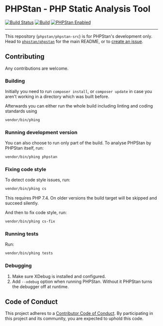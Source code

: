 # PHPStan - PHP Static Analysis Tool

[![Build Status](https://travis-ci.com/phpstan/phpstan-src.svg?branch=master)](https://travis-ci.com/phpstan/phpstan-src)
[![Build](https://github.com/phpstan/phpstan-src/workflows/Build/badge.svg)](https://github.com/phpstan/phpstan-src/actions)
[![PHPStan Enabled](https://img.shields.io/badge/PHPStan-enabled-brightgreen.svg?style=flat)](https://github.com/phpstan/phpstan)

---

This repository (`phpstan/phpstan-src`) is for PHPStan's development only. Head to [`phpstan/phpstan`](https://github.com/phpstan/phpstan) for the main README, or to [create an issue](https://github.com/phpstan/phpstan/issues/new/choose).

## Contributing

Any contributions are welcome.

### Building

Initially you need to run `composer install`, or `composer update` in case you aren't working in a directory which was built before.

Afterwards you can either run the whole build including linting and coding standards using

```bash
vendor/bin/phing
```

### Running development version

You can also choose to run only part of the build. To analyse PHPStan by PHPStan itself, run:

```bash
vendor/bin/phing phpstan
```

### Fixing code style

To detect code style issues, run:

```bash
vendor/bin/phing cs
```

This requires PHP 7.4. On older versions the build target will be skipped and succeed silently.

And then to fix code style, run:

```bash
vendor/bin/phing cs-fix
```

### Running tests

Run:
```bash
vendor/bin/phing tests
```

### Debugging

1. Make sure XDebug is installed and configured.
2. Add `--xdebug` option when running PHPStan. Without it PHPStan turns the debugger off at runtime.

## Code of Conduct

This project adheres to a [Contributor Code of Conduct](https://github.com/phpstan/phpstan/blob/master/CODE_OF_CONDUCT.md).
By participating in this project and its community, you are expected to uphold this code.

